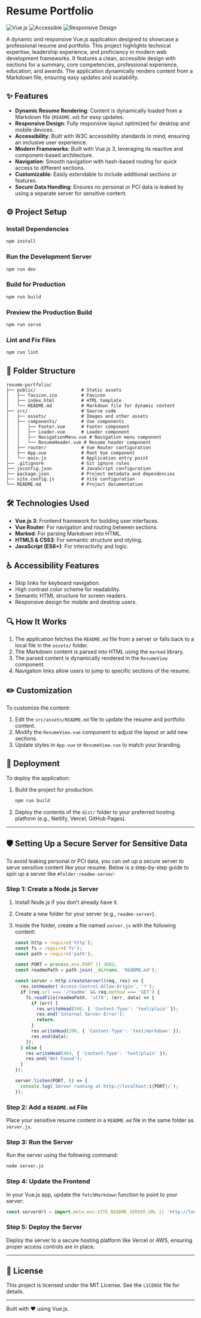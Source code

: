 # Resume Portfolio

![Vue.js](https://img.shields.io/badge/Vue.js-3.0-green?style=flat-square&logo=vue.js) 
![Accessible](https://img.shields.io/badge/Accessible-AA-blue?style=flat-square&logo=accessibility) 
![Responsive Design](https://img.shields.io/badge/Responsive-Design-orange?style=flat-square&logo=responsive)

A dynamic and responsive Vue.js application designed to showcase a professional resume and portfolio. This project highlights technical expertise, leadership experience, and proficiency in modern web development frameworks. It features a clean, accessible design with sections for a summary, core competencies, professional experience, education, and awards. The application dynamically renders content from a Markdown file, ensuring easy updates and scalability.

## ✨ Features

- **Dynamic Resume Rendering**: Content is dynamically loaded from a Markdown file (`README.md`) for easy updates.
- **Responsive Design**: Fully responsive layout optimized for desktop and mobile devices.
- **Accessibility**: Built with W3C accessibility standards in mind, ensuring an inclusive user experience.
- **Modern Frameworks**: Built with Vue.js 3, leveraging its reactive and component-based architecture.
- **Navigation**: Smooth navigation with hash-based routing for quick access to different sections.
- **Customizable**: Easily extendable to include additional sections or features.
- **Secure Data Handling**: Ensures no personal or PCI data is leaked by using a separate server for sensitive content.

## ⚙️ Project Setup

### Install Dependencies
```bash
npm install
```

### Run the Development Server
```bash
npm run dev
```

### Build for Production
```bash
npm run build
```

### Preview the Production Build
```bash
npm run serve
```

### Lint and Fix Files
```bash
npm run lint
```

## 📂 Folder Structure

```
resume-portfolio/
├── public/                 # Static assets
│   ├── favicon.ico         # Favicon
│   ├── index.html          # HTML template
│   └── README.md           # Markdown file for dynamic content
├── src/                    # Source code
│   ├── assets/             # Images and other assets
│   ├── components/         # Vue components
│   │   ├── Footer.vue      # Footer component
│   │   ├── Loader.vue      # Loader component
│   │   ├── NavigationMenu.vue # Navigation menu component
│   │   └── ResumeHeader.vue # Resume header component
│   ├── router/             # Vue Router configuration
│   ├── App.vue             # Root Vue component
│   └── main.js             # Application entry point
├── .gitignore              # Git ignore rules
├── jsconfig.json           # JavaScript configuration
├── package.json            # Project metadata and dependencies
├── vite.config.js          # Vite configuration
└── README.md               # Project documentation
```

## 🛠️ Technologies Used

- **Vue.js 3**: Frontend framework for building user interfaces.
- **Vue Router**: For navigation and routing between sections.
- **Marked**: For parsing Markdown into HTML.
- **HTML5 & CSS3**: For semantic structure and styling.
- **JavaScript (ES6+)**: For interactivity and logic.

## ♿ Accessibility Features

- Skip links for keyboard navigation.
- High contrast color scheme for readability.
- Semantic HTML structure for screen readers.
- Responsive design for mobile and desktop users.

## 🔍 How It Works

1. The application fetches the `README.md` file from a server or falls back to a local file in the `assets/` folder.
2. The Markdown content is parsed into HTML using the `marked` library.
3. The parsed content is dynamically rendered in the `ResumeView` component.
4. Navigation links allow users to jump to specific sections of the resume.

## ✏️ Customization

To customize the content:

1. Edit the `src/assets/README.md` file to update the resume and portfolio content.
2. Modify the `ResumeView.vue` component to adjust the layout or add new sections.
3. Update styles in `App.vue` or `ResumeView.vue` to match your branding.

## 🚀 Deployment

To deploy the application:

1. Build the project for production:
   ```bash
   npm run build
   ```
2. Deploy the contents of the `dist/` folder to your preferred hosting platform (e.g., Netlify, Vercel, GitHub Pages).

---

## 🛡️ Setting Up a Secure Server for Sensitive Data

To avoid leaking personal or PCI data, you can set up a secure server to serve sensitive content like your resume. Below is a step-by-step guide to spin up a server like `#folder:readme-server`:

### Step 1: Create a Node.js Server
1. Install Node.js if you don’t already have it.
2. Create a new folder for your server (e.g., `readme-server`).
3. Inside the folder, create a file named `server.js` with the following content:

   ```javascript
   const http = require('http');
   const fs = require('fs');
   const path = require('path');

   const PORT = process.env.PORT || 3001;
   const readmePath = path.join(__dirname, 'README.md');

   const server = http.createServer((req, res) => {
     res.setHeader('Access-Control-Allow-Origin', '*');
     if (req.url === '/readme' && req.method === 'GET') {
       fs.readFile(readmePath, 'utf8', (err, data) => {
         if (err) {
           res.writeHead(500, { 'Content-Type': 'text/plain' });
           res.end('Internal Server Error');
           return;
         }
         res.writeHead(200, { 'Content-Type': 'text/markdown' });
         res.end(data);
       });
     } else {
       res.writeHead(404, { 'Content-Type': 'text/plain' });
       res.end('Not Found');
     }
   });

   server.listen(PORT, () => {
     console.log(`Server running at http://localhost:${PORT}/`);
   });
   ```

### Step 2: Add a `README.md` File
Place your sensitive resume content in a `README.md` file in the same folder as `server.js`.

### Step 3: Run the Server
Run the server using the following command:
```bash
node server.js
```

### Step 4: Update the Frontend
In your Vue.js app, update the `fetchMarkdown` function to point to your server:
```javascript
const serverUrl = import.meta.env.VITE_README_SERVER_URL || 'http://localhost:3001/readme';
```

### Step 5: Deploy the Server
Deploy the server to a secure hosting platform like Vercel or AWS, ensuring proper access controls are in place.

---

## 📜 License

This project is licensed under the MIT License. See the `LICENSE` file for details.

---

Built with ❤️ using Vue.js.